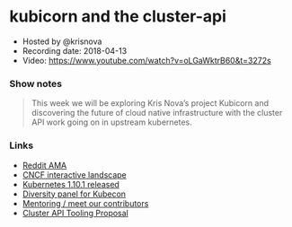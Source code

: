 # kubicorn and the cluster-api

- Hosted by @krisnova
- Recording date: 2018-04-13
- Video: https://www.youtube.com/watch?v=oLGaWktrB60&t=3272s

### Show notes

> This week we will be exploring Kris Nova’s project Kubicorn and discovering the future of cloud native infrastructure with the cluster API work going on in upstream kubernetes.

### Links

 - [Reddit AMA](https://www.reddit.com/r/kubernetes/comments/8a2e2f/ama_with_kubernetes_developers_on_tuesday_april_10/)
 - [CNCF interactive landscape](https://landscape.cncf.io)
 - [Kubernetes 1.10.1 released](https://github.com/kubernetes/kubernetes/blob/master/CHANGELOG-1.10.md#v1101)
 - [Diversity panel for Kubecon](https://kccnceu18.sched.com/event/E8bW)
 - [Mentoring / meet our contributors](https://github.com/kubernetes/community/blob/master/mentoring/meet-our-contributors.md)
 - [Cluster API Tooling Proposal](https://docs.google.com/document/d/1-sYb3EdkRga49nULH1kSwuQFf1o6GvAw_POrsNo5d8c/edit#heading=h.mhd2l21c5f2l)
